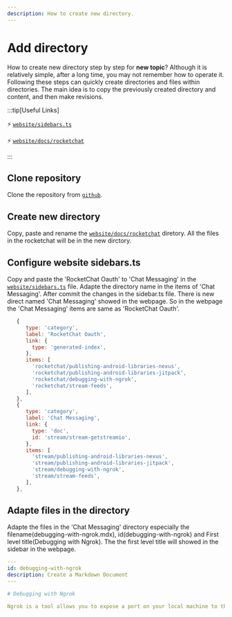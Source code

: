 ```yaml
---
description: How to create new directory.
---
```


# Add directory

How to create new directory step by step for **new topic**? Although it is relatively simple, after a long time, you may not remember how to operate it. Following these steps can quickly create directories and files within directories.
The main idea is to copy the previously created directory and content, and then make revisions.

:::tip[Useful Links]

⚡️ [`website/sidebars.ts`](https://github.com/TheBestOrNothing/thebestornothing.github.io/edit/main/website/sidebars.ts)

⚡️ [`website/docs/rocketchat`](https://github.com/TheBestOrNothing/thebestornothing.github.io/tree/main/website/docs/rocketchat)

:::


## Clone repository  
Clone the repository from [`github`](https://github.com/TheBestOrNothing/thebestornothing.github.io). 

## Create new directory
Copy, paste and rename the [`website/docs/rocketchat`](https://github.com/TheBestOrNothing/thebestornothing.github.io/tree/main/website/docs/rocketchat) diretory. 
All the files in the rocketchat will be in the new dirctory.

## Configure website sidebars.ts
Copy and paste the 'RocketChat Oauth' to 'Chat Messaging' in the [`website/sidebars.ts`](https://github.com/TheBestOrNothing/thebestornothing.github.io/edit/main/website/sidebars.ts) file.
Adapte the directory name in the items of 'Chat Messaging'. After commit the changes in the sidebar.ts file. There is new direct named 'Chat Messaging' showed in the webpage.
So in the webpage the 'Chat Messaging' items are same as 'RocketChat Oauth'.

```js title="sidebars.ts"
   {
      type: 'category',
      label: 'RocketChat Oauth',
      link: {
        type: 'generated-index',
      },
      items: [
        'rocketchat/publishing-android-libraries-nexus',
        'rocketchat/publishing-android-libraries-jitpack',
        'rocketchat/debugging-with-ngrok',
        'rocketchat/stream-feeds',
      ],
   },
   {
      type: 'category',
      label: 'Chat Messaging',
      link: {
        type: 'doc',
        id: 'stream/stream-getstreamio',
      },
      items: [
        'stream/publishing-android-libraries-nexus',
        'stream/publishing-android-libraries-jitpack',
        'stream/debugging-with-ngrok',
        'stream/stream-feeds',
      ],
   },
```

## Adapte files in the directory
Adapte the files in the 'Chat Messaging' directory especially the filename(debugging-with-ngrok.mdx), id(debugging-with-ngrok) and First level title(Debugging with Ngrok).
The the first level title will showed in the sidebar in the webpage.

```yml title="debugging-with-ngrok.mdx"
---
id: debugging-with-ngrok
description: Create a Markdown Document
---

# Debugging with Ngrok

Ngrok is a tool allows you to expose a port on your local machine to the internet, allowing you to receive and monitor incoming requests from external sources such as webhooks. This makes Ngrok a perfect fit for debugging webhook payloads that come from Stream Chat.

```


